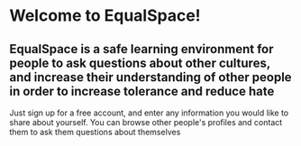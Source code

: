 # Welcome to EqualSpace!
## EqualSpace is a safe learning environment for people to ask questions about other cultures, and increase their understanding of other people in order to increase tolerance and reduce hate
Just sign up for a free account, and enter any information you would like to share about yourself. You can browse other people's profiles and contact them to ask them questions about themselves
